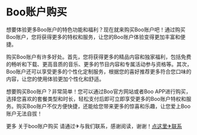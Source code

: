 # Boo账户购买

想要体验更多Boo账户的特色功能和福利？现在就来购买Boo账户吧！通过购买Boo账户，您将获得更多的特权和服务，让您的Boo账户体验变得更加丰富和便捷。

购买Boo账户有许多好处。首先，您将获得更多的精品内容和独家福利，包括免费的畅听和下载、更高音质的音乐、更多的节目内容和专属活动参与资格等。其次，Boo账户还可以享受更多的个性化定制服务，根据您的喜好推荐更多符合您口味的内容，让您的使用体验更加个性化和舒适。

想要购买Boo账户？非常简单！您可以通过Boo官方网站或者Boo APP进行购买，选择您喜欢的套餐类型和时长，轻松支付后即可立即享受更多的Boo账户特权和服务。购买Boo账户不仅方便快捷，还能给您带来更多的惊喜和乐趣，让您爱上Boo账户无法自拔！

更多 关于boo账户购买 请通过✈与我们联系，感谢阅读，谢谢！[点这里✈联系](https://ss.k02.cc)